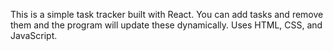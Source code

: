 This is a simple task tracker built with React. You can add tasks and remove them and the program will update these dynamically. Uses HTML, CSS, and JavaScript.
